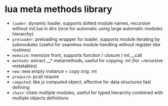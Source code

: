 # lua meta methods library
- `loader`: dynamic loader, supports dotted module names, recursion without init.lua in dirs (nice for automatic using large automatic modules hierarchy)
- `preloader`: preloading wrapper for loader, supports module iterating by submodules (useful for seamless module handling without register-like routines)
- `memoize`: memoize front, supports function / closure / mt.__call
- `methods`: extract __* metamethods, useful for copying .mt (for ~recursive metatables)
- `new`: new empty instance + copy orig .mt
- `prequire`: pcall require
- `computed`: like js computed object, effective for data structures fast defining
- `chain`: chain multiple modules, useful for typed hierarchy combined with multiple objects definitions
